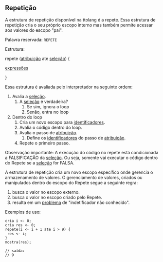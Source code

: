 ## Repetição
A estrutura de repetição disponível na ttolang é a repete.
Essa estrutura de repetição cria o seu próprio escopo interno mas também permite acessar aos valores do escopo "pai".

Palavra reservada: `REPETE`

Estrutura:

repete ([atribuição](atribuição.md) ate [seleção](seleção.md)) {

  [expressões](expressões.md)

}

Essa estrutura é avaliada pelo interpretador na seguinte ordem:
  1. Avalia a [seleção](seleção.md).
      1. A [seleção](seleção.md) é verdadeira?
          1. Se sim, ignora o loop
          2. Senão, entra no loop
  2. Dentro do loop
      1. Cria um novo escopo para [identificadores](identificadores.md).
      2. Avalia o código dentro do loop.
      3. Avalia o passo de [atribuição](atribuição.md).
          1. Define os [identificadores](identificadores.md) do passo de [atribuição](atribuição.md).
      4. Repete o primeiro passo.

Observação importante:
  A execução do código no repete está condicionada a FALSIFICAÇÃO da [seleção](seleção.md). Ou seja, somente vai executar o código dentro do Repete se a [seleção](seleção.md) for FALSA.



A estrutura de repetição cria um novo escopo específico onde gerencia o armazenamento de valores. O gerenciamento de valores, criados ou manipulados dentro do escopo do Repete segue a seguinte regra:
 1. busca o valor no escopo externo.
 2. busca o valor no escopo criado pelo Repete.
 3. resulta em um [problema](problema.md) de "indetificador não conhecido". 



Exemplos de uso:
 ```
cria i <- 0;
cria res <- 0;
repete(i <- i + 1 ate i > 9) {
  res <- i;
}
mostra(res);

// saída:
// 9
```